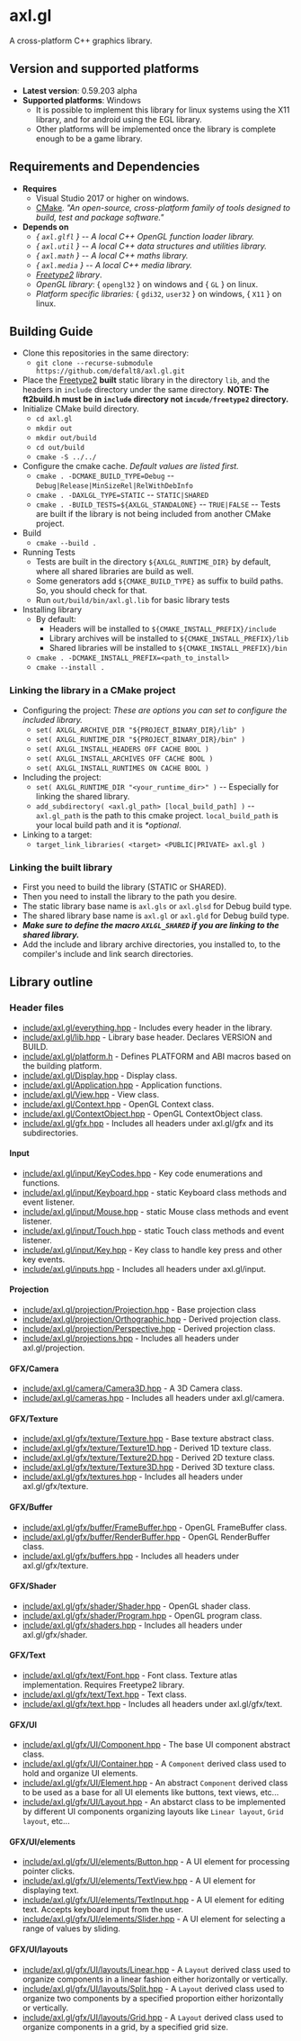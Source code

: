 
# axl.gl

A cross-platform C++ graphics library.

## Version and supported platforms

- **Latest version**: 0.59.203 alpha
- **Supported platforms**: Windows
  - It is possible to implement this library for linux systems using the X11 library, and for android using the EGL library.
  - Other platforms will be implemented once the library is complete enough to be a game library.

## Requirements and Dependencies

- **Requires**
  - Visual Studio 2017 or higher on windows.
  - [CMake](https://cmake.org/download). *"An open-source, cross-platform family of tools designed to build, test and package software."*
- **Depends on**
  - *{ `axl.glfl` } -- A local C++ OpenGL function loader library.*
  - *{ `axl.util` } -- A local C++ data structures and utilities library.*
  - *{ `axl.math` } -- A local C++ maths library.*
  - *{ `axl.media` } -- A local C++ media library.*
  - *[Freetype2](https://www.freetype.org/) library*.
  - *OpenGL library*: { `opengl32` } on windows and { `GL` } on linux.
  - *Platform specific libraries:* { `gdi32`, `user32` } on windows, { `X11` } on linux.

## Building Guide

- Clone this repositories in the same directory:
  - `git clone --recurse-submodule https://github.com/defalt8/axl.gl.git`
- Place the [Freetype2](https://www.freetype.org/) **built** static library in the directory `lib`, and the headers in `include` directory under the same directory. **NOTE: The ft2build.h must be in `include` directory not `incude/freetype2` directory.**
- Initialize CMake build directory.
  - `cd axl.gl`
  - `mkdir out`
  - `mkdir out/build`
  - `cd out/build`
  - `cmake -S ../../`
- Configure the cmake cache. *Default values are listed first.*
  - `cmake . -DCMAKE_BUILD_TYPE=Debug` -- `Debug|Release|MinSizeRel|RelWithDebInfo`
  - `cmake . -DAXLGL_TYPE=STATIC` -- `STATIC|SHARED`
  - `cmake . -BUILD_TESTS=${AXLGL_STANDALONE}` -- `TRUE|FALSE` -- Tests are built if the library is not being included from another CMake project.
- Build
  - `cmake --build .`
- Running Tests
  - Tests are built in the directory `${AXLGL_RUNTIME_DIR}` by default, where all shared libraries are build as well.
  - Some generators add `${CMAKE_BUILD_TYPE}` as suffix to build paths. So, you should check for that.
  - Run `out/build/bin/axl.gl.lib` for basic library tests
- Installing library
  - By default:
    - Headers will be installed to `${CMAKE_INSTALL_PREFIX}/include`
    - Library archives will be installed to `${CMAKE_INSTALL_PREFIX}/lib`
    - Shared libraries will be installed to `${CMAKE_INSTALL_PREFIX}/bin`
  - `cmake . -DCMAKE_INSTALL_PREFIX=<path_to_install>`
  - `cmake --install .`

### Linking the library in a CMake project

- Configuring the project: *These are options you can set to configure the included library.*
  - `set( AXLGL_ARCHIVE_DIR "${PROJECT_BINARY_DIR}/lib" )`
  - `set( AXLGL_RUNTIME_DIR "${PROJECT_BINARY_DIR}/bin" )`
  - `set( AXLGL_INSTALL_HEADERS OFF CACHE BOOL )`
  - `set( AXLGL_INSTALL_ARCHIVES OFF CACHE BOOL )`
  - `set( AXLGL_INSTALL_RUNTIMES ON CACHE BOOL )`
- Including the project:
  - `set( AXLGL_RUNTIME_DIR "<your_runtime_dir>" )` -- Especially for linking the shared library.
  - `add_subdirectory( <axl.gl_path> [local_build_path] )` -- `axl.gl_path` is the path to this cmake project. `local_build_path` is your local build path and it is *\*optional*.
- Linking to a target:
  - `target_link_libraries( <target> <PUBLIC|PRIVATE> axl.gl )`

### Linking the built library

- First you need to build the library (STATIC or SHARED).
- Then you need to install the library to the path you desire.
- The static library base name is `axl.gls` or `axl.glsd` for Debug build type.
- The shared library base name is `axl.gl` or `axl.gld` for Debug build type.
- ***Make sure to define the macro `AXLGL_SHARED` if you are linking to the shared library.***
- Add the include and library archive directories, you installed to, to the compiler's include and link search directories.

## Library outline

### Header files

- [include/axl.gl/everything.hpp](/include/axl.gl/everything.hpp) - Includes every header in the library.
- [include/axl.gl/lib.hpp](/include/axl.gl/lib.hpp) - Library base header. Declares VERSION and BUILD.
- [include/axl.gl/platform.h](/include/axl.gl/platform.h) - Defines PLATFORM and ABI macros based on the building platform.
- [include/axl.gl/Display.hpp](/include/axl.gl/Display.hpp) - Display class.
- [include/axl.gl/Application.hpp](/include/axl.gl/Application.hpp) - Application functions.
- [include/axl.gl/View.hpp](/include/axl.gl/View.hpp) - View class.
- [include/axl.gl/Context.hpp](/include/axl.gl/Context.hpp) - OpenGL Context class.
- [include/axl.gl/ContextObject.hpp](/include/axl.gl/ContextObject.hpp) - OpenGL ContextObject class.
- [include/axl.gl/gfx.hpp](/include/axl.gl/gfx.hpp) - Includes all headers under axl.gl/gfx and its subdirectories.

#### Input

- [include/axl.gl/input/KeyCodes.hpp](/include/axl.gl/input/KeyCodes.hpp) - Key code enumerations and functions.
- [include/axl.gl/input/Keyboard.hpp](/include/axl.gl/input/Keyboard.hpp) - static Keyboard class methods and event listener.
- [include/axl.gl/input/Mouse.hpp](/include/axl.gl/input/Mouse.hpp) - static Mouse class methods and event listener.
- [include/axl.gl/input/Touch.hpp](/include/axl.gl/input/Touch.hpp) - static Touch class methods and event listener.
- [include/axl.gl/input/Key.hpp](/include/axl.gl/input/Key.hpp) - Key class to handle key press and other key events.
- [include/axl.gl/inputs.hpp](/include/axl.gl/inputs.hpp) - Includes all headers under axl.gl/input.

#### Projection

- [include/axl.gl/projection/Projection.hpp](/include/axl.gl/projection/Projection.hpp) - Base projection class
- [include/axl.gl/projection/Orthographic.hpp](/include/axl.gl/projection/Orthographic.hpp) - Derived projection class.
- [include/axl.gl/projection/Perspective.hpp](/include/axl.gl/projection/Perspective.hpp) - Derived projection class.
- [include/axl.gl/projections.hpp](/include/axl.gl/projections.hpp) - Includes all headers under axl.gl/projection.

#### GFX/Camera

- [include/axl.gl/camera/Camera3D.hpp](/include/axl.gl/camera/Camera3D.hpp) - A 3D Camera class.
- [include/axl.gl/cameras.hpp](/include/axl.gl/cameras.hpp) - Includes all headers under axl.gl/camera.

#### GFX/Texture

- [include/axl.gl/gfx/texture/Texture.hpp](/include/axl.gl/gfx/texture/Texture.hpp) - Base texture abstract class.
- [include/axl.gl/gfx/texture/Texture1D.hpp](/include/axl.gl/gfx/texture/Texture1D.hpp) - Derived 1D texture class.
- [include/axl.gl/gfx/texture/Texture2D.hpp](/include/axl.gl/gfx/texture/Texture2D.hpp) - Derived 2D texture class.
- [include/axl.gl/gfx/texture/Texture3D.hpp](/include/axl.gl/gfx/texture/Texture3D.hpp) - Derived 3D texture class.
- [include/axl.gl/gfx/textures.hpp](/include/axl.gl/gfx/textures.hpp) - Includes all headers under axl.gl/gfx/texture.

#### GFX/Buffer

- [include/axl.gl/gfx/buffer/FrameBuffer.hpp](/include/axl.gl/gfx/buffer/FrameBuffer.hpp) - OpenGL FrameBuffer class.
- [include/axl.gl/gfx/buffer/RenderBuffer.hpp](/include/axl.gl/gfx/buffer/RenderBuffer.hpp) - OpenGL RenderBuffer class.
- [include/axl.gl/gfx/buffers.hpp](/include/axl.gl/gfx/buffers.hpp) - Includes all headers under axl.gl/gfx/texture.

#### GFX/Shader

- [include/axl.gl/gfx/shader/Shader.hpp](/include/axl.gl/gfx/shader/Shader.hpp) - OpenGL shader class.
- [include/axl.gl/gfx/shader/Program.hpp](/include/axl.gl/gfx/shader/Program.hpp) - OpenGL program class.
- [include/axl.gl/gfx/shaders.hpp](/include/axl.gl/gfx/shaders.hpp) - Includes all headers under axl.gl/gfx/shader.

#### GFX/Text

- [include/axl.gl/gfx/text/Font.hpp](/include/axl.gl/gfx/text/Font.hpp) - Font class. Texture atlas implementation. Requires Freetype2 library.
- [include/axl.gl/gfx/text/Text.hpp](/include/axl.gl/gfx/text/Text.hpp) - Text class.
- [include/axl.gl/gfx/text.hpp](/include/axl.gl/gfx/text.hpp) - Includes all headers under axl.gl/gfx/text.

#### GFX/UI

- [include/axl.gl/gfx/UI/Component.hpp](/include/axl.gl/gfx/UI/Component.hpp) - The base UI component abstract class.
- [include/axl.gl/gfx/UI/Container.hpp](/include/axl.gl/gfx/UI/Container.hpp) - A `Component` derived class used to hold and organize UI elements.
- [include/axl.gl/gfx/UI/Element.hpp](/include/axl.gl/gfx/UI/Element.hpp) - An abstract `Component` derived class to be used as a base for all UI elements like buttons, text views, etc...
- [include/axl.gl/gfx/UI/Layout.hpp](/include/axl.gl/gfx/UI/Layout.hpp) - An abstarct class to be implemented by different UI components organizing layouts like `Linear layout`, `Grid layout`, etc...

#### GFX/UI/elements

- [include/axl.gl/gfx/UI/elements/Button.hpp](/include/axl.gl/gfx/UI/elements/Button.hpp) - A UI element for processing pointer clicks.
- [include/axl.gl/gfx/UI/elements/TextView.hpp](/include/axl.gl/gfx/UI/elements/TextView.hpp) - A UI element for displaying text.
- [include/axl.gl/gfx/UI/elements/TextInput.hpp](/include/axl.gl/gfx/UI/elements/TextInput.hpp) - A UI element for editing text. Accepts keyboard input from the user.
- [include/axl.gl/gfx/UI/elements/Slider.hpp](/include/axl.gl/gfx/UI/elements/Slider.hpp) - A UI element for selecting a range of values by sliding.

#### GFX/UI/layouts

- [include/axl.gl/gfx/UI/layouts/Linear.hpp](/include/axl.gl/gfx/UI/layouts/Linear.hpp) - A `Layout` derived class used to organize components in a linear fashion either horizontally or vertically.
- [include/axl.gl/gfx/UI/layouts/Split.hpp](/include/axl.gl/gfx/UI/layouts/Split.hpp) - A `Layout` derived class used to organize two components by a specified proportion either horizontally or vertically.
- [include/axl.gl/gfx/UI/layouts/Grid.hpp](/include/axl.gl/gfx/UI/layouts/Grid.hpp) - A `Layout` derived class used to organize components in a grid, by a specified grid size.
